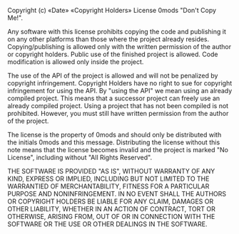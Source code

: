 Copyright (c) «Date» «Copyright Holders»
    License 0mods "Don't Copy Me!".

Any software with this license prohibits copying the code and publishing it 
on any other platforms than those where the project already resides. 
Copying/publishing is allowed only with the written permission of 
the author or copyright holders. Public use of the finished project is allowed. 
Code modification is allowed only inside the project.

The use of the API of the project is allowed and will not be penalized by copyright infringement. Copyright Holders have no right to sue for copyright infringement for using the API.
By "using the API" we mean using an already compiled project. This means that a successor project can freely use an already compiled project.
Using a project that has not been compiled is not prohibited. However, you must still have written permission from the author of the project.

The license is the property of 0mods and should only be distributed with the initials 0mods 
and this message. Distributing the license without this note means that the license becomes
invalid and the project is marked "No License", including without "All Rights Reserved".

THE SOFTWARE IS PROVIDED "AS IS", WITHOUT WARRANTY OF ANY KIND, EXPRESS OR
IMPLIED, INCLUDING BUT NOT LIMITED TO THE WARRANTIED OF MERCHANTABILITY,
FITNESS FOR A PARTICULAR PURPOSE AND NONINFRINGEMENT. IN NO EVENT SHALL THE
AUTHORS OR COPYRIGHT HOLDERS BE LIABLE FOR ANY CLAIM, DAMAGES OR OTHER
LIABILITY, WHETHER IN AN ACTION OF CONTRACT, TORT OR OTHERWISE, ARISING FROM,
OUT OF OR IN CONNECTION WITH THE SOFTWARE OR THE USE OR OTHER DEALINGS IN THE
SOFTWARE.

